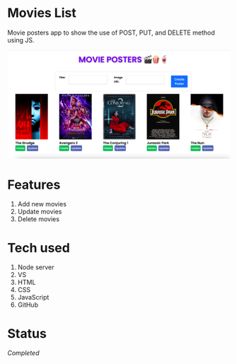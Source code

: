 # Movies List

Movie posters app to show the use of POST, PUT, and DELETE method using JS.

![Project screenshot](assets/project-screenshot.png)

# Features

1. Add new movies
2. Update movies
3. Delete movies

# Tech used 

1. Node server
2. VS
3. HTML
4. CSS
5. JavaScript
6. GitHub


# Status
_Completed_
